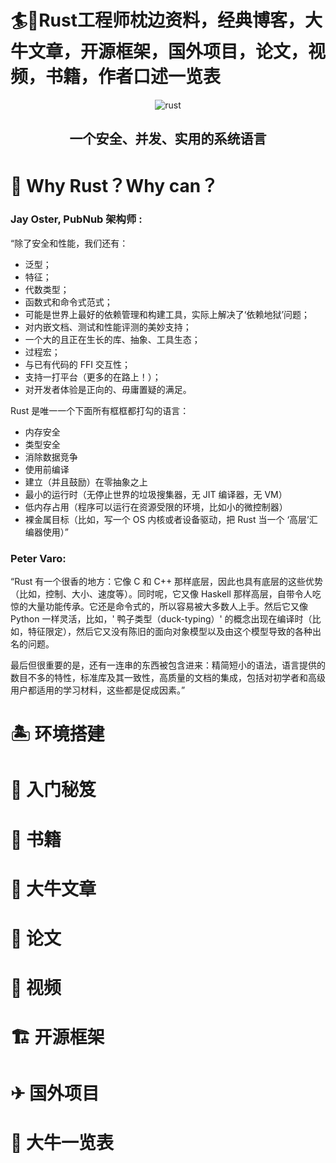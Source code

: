 # 🏄💨Rust工程师枕边资料，经典博客，大牛文章，开源框架，国外项目，论文，视频，书籍，作者口述一览表

<div align=center>

![rust](https://user-images.githubusercontent.com/87457873/132184451-55f1125e-acad-4cc7-9e56-ecbffc0db412.png)
  
## 一个安全、并发、实用的系统语言

</div>




# 🤔 Why Rust？Why can？

### Jay Oster, PubNub 架构师 :

“除了安全和性能，我们还有：

- 泛型；
- 特征；
- 代数类型；
- 函数式和命令式范式；
- 可能是世界上最好的依赖管理和构建工具，实际上解决了‘依赖地狱’问题；
- 对内嵌文档、测试和性能评测的美妙支持；
- 一个大的且正在生长的库、抽象、工具生态；
- 过程宏；
- 与已有代码的 FFI 交互性；
- 支持一打平台（更多的在路上！）；
- 对开发者体验是正向的、毋庸置疑的满足。

Rust 是唯一一个下面所有框框都打勾的语言：

- 内存安全
- 类型安全
- 消除数据竞争
- 使用前编译
- 建立（并且鼓励）在零抽象之上
- 最小的运行时（无停止世界的垃圾搜集器，无 JIT 编译器，无 VM）
- 低内存占用（程序可以运行在资源受限的环境，比如小的微控制器）
- 裸金属目标（比如，写一个 OS 内核或者设备驱动，把 Rust 当一个 ‘高层’汇编器使用）”

### Peter Varo:

“Rust 有一个很香的地方：它像 C 和 C++ 那样底层，因此也具有底层的这些优势（比如，控制、大小、速度等）。同时呢，它又像 Haskell 那样高层，自带令人吃惊的大量功能传承。它还是命令式的，所以容易被大多数人上手。然后它又像 Python 一样灵活，比如，' 鸭子类型（duck-typing）' 的概念出现在编译时（比如，特征限定），然后它又没有陈旧的面向对象模型以及由这个模型导致的各种出名的问题。

最后但很重要的是，还有一连串的东西被包含进来：精简短小的语法，语言提供的数目不多的特性，标准库及其一致性，高质量的文档的集成，包括对初学者和高级用户都适用的学习材料，这些都是促成因素。”

# 🏝 环境搭建

# 📕 入门秘笈
# 📖 书籍
# 📑 大牛文章
# 📰 论文
# 💽 视频
# 🏗 开源框架
# ✈ 国外项目
# 🐂 大牛一览表
